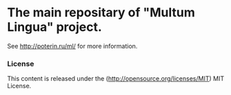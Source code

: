 The main repositary of "Multum Lingua" project.
=============

See http://poterin.ru/ml/ for more information.
 
### License ###

This content is released under the (http://opensource.org/licenses/MIT) MIT License.

